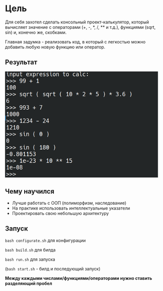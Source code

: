 # Цель
Для себя захотел сделать консольный проект-калькулятор, который вычисляет значение с операторами (+, -, *, /, ** и т.д.), функциями (sqrt, sin) и, конечно же, скобками.

Главная задумка - реализовать код, в который с легкостью можно добавить любую новую функцию или оператор.

## Результат
![alt text](https://github.com/devaq454/calc/blob/assets/demo1.png)


## Чему научился
- Лучше работать с ООП (полиморфизм, наследование)
- На практике использовать интеллектуальные указатели
- Проектировать свою небольшую архитектуру



## Запуск
```bash configurate.sh``` для конфигурации

```bash build.sh``` для билда

```bash run.sh``` для запуска

(```bash start.sh``` - билд и последующий запуск)

**Между каждыми числами/функциями/операторами нужно ставить разделяющий пробел**
